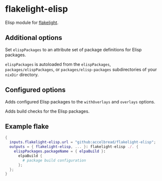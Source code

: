 # flakelight-elisp

Elisp module for [flakelight][1].

[1]: https://github.com/accelbread/flakelight

## Additional options

Set `elispPackages` to an attribute set of package definitions for Elisp
packages.

`elispPackages` is autoloaded from the `elispPackages`,
`packages/elispPackages`, or `packages/elisp-packages` subdirectories of your
`nixDir` directory.

## Configured options

Adds configured Elisp packages to the `withOverlays` and `overlays` options.

Adds build checks for the Elisp packages.

## Example flake

```nix
{
  inputs.flakelight-elisp.url = "github:accelbread/flakelight-elisp";
  outputs = { flakelight-elisp, ... }: flakelight-elisp ./. {
    elispPackages.packageName = { elpaBuild }:
      elpaBuild {
        # package build configuration
      };
  };
}
```
